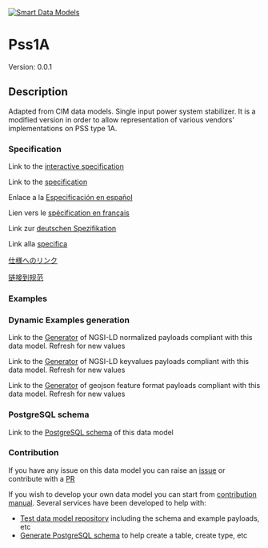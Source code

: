 [![Smart Data Models](https://smartdatamodels.org/wp-content/uploads/2022/01/SmartDataModels_logo.png "Logo")](https://smartdatamodels.org)
# Pss1A
Version: 0.0.1

## Description 

Adapted from CIM data models. Single input power system stabilizer. It is a modified version in order to allow representation of various vendors' implementations on PSS type 1A.
### Specification

Link to the [interactive specification](https://swagger.lab.fiware.org/?url=https://smart-data-models.github.io/dataModel.EnergyCIM/Pss1A/swagger.yaml)

Link to the [specification](https://github.com/smart-data-models/dataModel.EnergyCIM/blob/master/Pss1A/doc/spec.md)

Enlace a la [Especificación en español](https://github.com/smart-data-models/dataModel.EnergyCIM/blob/master/Pss1A/doc/spec_ES.md)

Lien vers le [spécification en français](https://github.com/smart-data-models/dataModel.EnergyCIM/blob/master/Pss1A/doc/spec_FR.md)

Link zur [deutschen Spezifikation](https://github.com/smart-data-models/dataModel.EnergyCIM/blob/master/Pss1A/doc/spec_DE.md)

Link alla [specifica](https://github.com/smart-data-models/dataModel.EnergyCIM/blob/master/Pss1A/doc/spec_IT.md)

[仕様へのリンク](https://github.com/smart-data-models/dataModel.EnergyCIM/blob/master/Pss1A/doc/spec_JA.md)

[链接到规范](https://github.com/smart-data-models/dataModel.EnergyCIM/blob/master/Pss1A/doc/spec_ZH.md)
### Examples
### Dynamic Examples generation

Link to the [Generator](https://smartdatamodels.org/extra/ngsi-ld_generator.php?schemaUrl=https://raw.githubusercontent.com/smart-data-models/dataModel.EnergyCIM/master/Pss1A/schema.json&email=info@smartdatamodels.org) of NGSI-LD normalized payloads compliant with this data model. Refresh for new values

Link to the [Generator](https://smartdatamodels.org/extra/ngsi-ld_generator_keyvalues.php?schemaUrl=https://raw.githubusercontent.com/smart-data-models/dataModel.EnergyCIM/master/Pss1A/schema.json&email=info@smartdatamodels.org) of NGSI-LD keyvalues payloads compliant with this data model. Refresh for new values

Link to the [Generator](https://smartdatamodels.org/extra/geojson_features_generator.php?schemaUrl=https://raw.githubusercontent.com/smart-data-models/dataModel.EnergyCIM/master/Pss1A/schema.json&email=info@smartdatamodels.org) of geojson feature format payloads compliant with this data model. Refresh for new values
### PostgreSQL schema

Link to the [PostgreSQL schema](https://smart-data-models.github.io/dataModel.EnergyCIM/Pss1A/schema.sql) of this data model
### Contribution

 If you have any issue on this data model you can raise an [issue](https://github.com/smart-data-models/dataModel.EnergyCIM/issues)  or contribute with a [PR](https://github.com/smart-data-models/dataModel.EnergyCIM/pulls)

 If you wish to develop your own data model you can start from [contribution manual](https://bit.ly/contribution_manual). Several services have been developed to help with: 
 - [Test data model repository](https://smartdatamodels.org/index.php/data-models-contribution-api/) including the schema and example payloads, etc
 - [Generate PostgreSQL schema](https://smartdatamodels.org/index.php/sql-service/) to help create a table, create type, etc